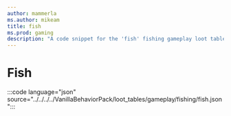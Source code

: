 ```yaml
---
author: mammerla
ms.author: mikeam
title: fish
ms.prod: gaming
description: "A code snippet for the 'fish' fishing gameplay loot table"
---
```


# Fish

:::code language="json" source="../../../../VanillaBehaviorPack/loot_tables/gameplay/fishing/fish.json":::
